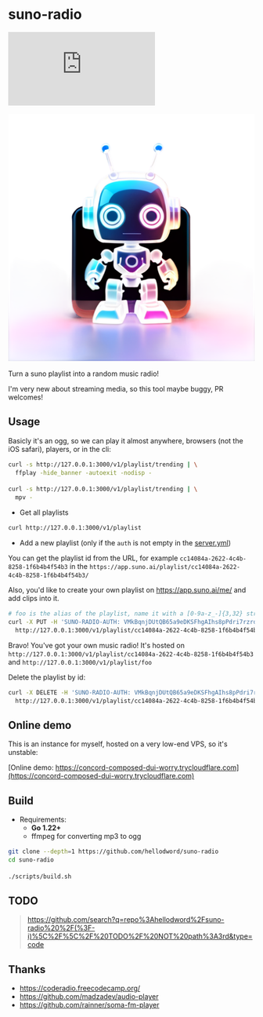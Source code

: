 # suno-radio

[![Matrix Space](https://img.shields.io/matrix/suno-radio:matrix.org)](https://matrix.to/#/#suno-radio:matrix.org)

![](./images/logo.png)

Turn a suno playlist into a random music radio!

I'm very new about streaming media, so this tool maybe buggy, PR welcomes!

## Usage

Basicly it's an ogg, so we can play it almost anywhere, browsers (not the iOS safari), players, or in the cli:

```sh
curl -s http://127.0.0.1:3000/v1/playlist/trending | \
  ffplay -hide_banner -autoexit -nodisp -

curl -s http://127.0.0.1:3000/v1/playlist/trending | \
  mpv -
```

- Get all playlists

```sh
curl http://127.0.0.1:3000/v1/playlist
```

- Add a new playlist (only if the `auth` is not empty in the [server.yml](./server.yml))

You can get the playlist id from the URL, for example `cc14084a-2622-4c4b-8258-1f6b4b4f54b3` in the `https://app.suno.ai/playlist/cc14084a-2622-4c4b-8258-1f6b4b4f54b3/`

Also, you'd like to create your own playlist on https://app.suno.ai/me/ and add clips into it.

```sh
# foo is the alias of the playlist, name it with a [0-9a-z_-]{3,32} string
curl -X PUT -H 'SUNO-RADIO-AUTH: VMkBqnjDUtQB65a9eDKSFhgAIhs8pPdri7rzrd7RO2w' \
  http://127.0.0.1:3000/v1/playlist/cc14084a-2622-4c4b-8258-1f6b4b4f54b3/foo
```

Bravo! You've got your own music radio! It's hosted on `http://127.0.0.1:3000/v1/playlist/cc14084a-2622-4c4b-8258-1f6b4b4f54b3` and `http://127.0.0.1:3000/v1/playlist/foo`

Delete the playlist by id:

```sh
curl -X DELETE -H 'SUNO-RADIO-AUTH: VMkBqnjDUtQB65a9eDKSFhgAIhs8pPdri7rzrd7RO2w' \
  http://127.0.0.1:3000/v1/playlist/cc14084a-2622-4c4b-8258-1f6b4b4f54b3
```

## Online demo

This is an instance for myself, hosted on a very low-end VPS, so it's unstable:

[Online demo: https://concord-composed-dui-worry.trycloudflare.com](https://concord-composed-dui-worry.trycloudflare.com)

## Build

- Requirements:
  - **Go 1.22+**
  - ffmpeg for converting mp3 to ogg

```sh
git clone --depth=1 https://github.com/hellodword/suno-radio
cd suno-radio

./scripts/build.sh
```

## TODO

> https://github.com/search?q=repo%3Ahellodword%2Fsuno-radio%20%2F(%3F-i)%5C%2F%5C%2F%20TODO%2F%20NOT%20path%3A3rd&type=code

## Thanks

- https://coderadio.freecodecamp.org/
- https://github.com/madzadev/audio-player
- https://github.com/rainner/soma-fm-player
